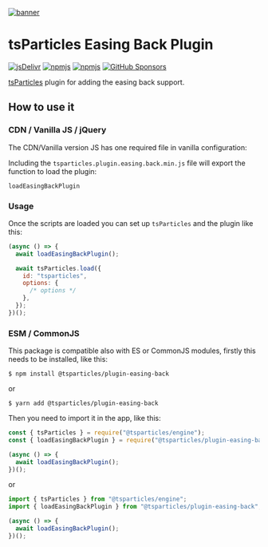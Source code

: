 [![banner](https://particles.js.org/images/banner3.png)](https://particles.js.org)

# tsParticles Easing Back Plugin

[![jsDelivr](https://data.jsdelivr.com/v1/package/npm/@tsparticles/plugin-easing-back/badge)](https://www.jsdelivr.com/package/npm/@tsparticles/plugin-easing-back)
[![npmjs](https://badge.fury.io/js/@tsparticles/plugin-easing-back.svg)](https://www.npmjs.com/package/@tsparticles/plugin-easing-back)
[![npmjs](https://img.shields.io/npm/dt/@tsparticles/plugin-easing-back)](https://www.npmjs.com/package/@tsparticles/plugin-easing-back) [![GitHub Sponsors](https://img.shields.io/github/sponsors/matteobruni)](https://github.com/sponsors/matteobruni)

[tsParticles](https://github.com/tsparticles/tsparticles) plugin for adding the easing back support.

## How to use it

### CDN / Vanilla JS / jQuery

The CDN/Vanilla version JS has one required file in vanilla configuration:

Including the `tsparticles.plugin.easing.back.min.js` file will export the function to load the plugin:

```text
loadEasingBackPlugin
```

### Usage

Once the scripts are loaded you can set up `tsParticles` and the plugin like this:

```javascript
(async () => {
  await loadEasingBackPlugin();

  await tsParticles.load({
    id: "tsparticles",
    options: {
      /* options */
    },
  });
})();
```

### ESM / CommonJS

This package is compatible also with ES or CommonJS modules, firstly this needs to be installed, like this:

```shell
$ npm install @tsparticles/plugin-easing-back
```

or

```shell
$ yarn add @tsparticles/plugin-easing-back
```

Then you need to import it in the app, like this:

```javascript
const { tsParticles } = require("@tsparticles/engine");
const { loadEasingBackPlugin } = require("@tsparticles/plugin-easing-back");

(async () => {
  await loadEasingBackPlugin();
})();
```

or

```javascript
import { tsParticles } from "@tsparticles/engine";
import { loadEasingBackPlugin } from "@tsparticles/plugin-easing-back";

(async () => {
  await loadEasingBackPlugin();
})();
```

